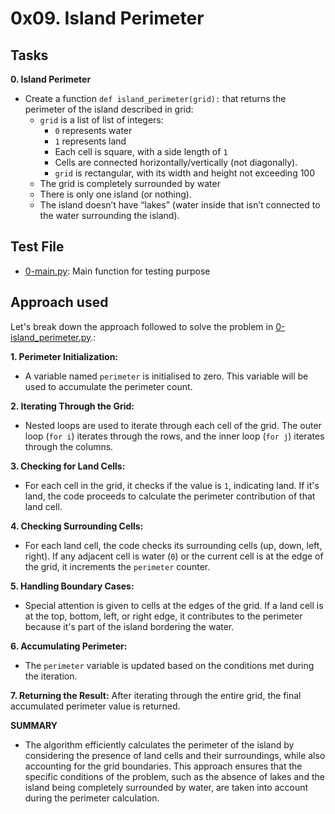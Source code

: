 # 0x09. Island Perimeter

## Tasks
**0. Island Perimeter**
- Create a function `def island_perimeter(grid):` that returns the perimeter of the island described in grid:
  - `grid` is a list of list of integers:
    - `0` represents water
    - `1` represents land
    - Each cell is square, with a side length of `1`
    - Cells are connected horizontally/vertically (not diagonally).
    - `grid` is rectangular, with its width and height not exceeding 100
  - The grid is completely surrounded by water
  - There is only one island (or nothing).
  - The island doesn’t have “lakes” (water inside that isn’t connected to the water surrounding the island).

## Test File
- [0-main.py](./0-main.py): Main function for testing purpose

## Approach used

Let's break down the approach followed to solve the problem in [0-island_perimeter.py](./0-island_perimeter.py).:

**1. Perimeter Initialization:**
  - A variable named `perimeter` is initialised to zero. This variable will be used to accumulate the perimeter count.

**2. Iterating Through the Grid:**
  - Nested loops are used to iterate through each cell of the grid. The outer loop (`for i`) iterates through the rows, and the inner loop (`for j`) iterates through the columns.

**3. Checking for Land Cells:**
  - For each cell in the grid, it checks if the value is `1`, indicating land. If it's land, the code proceeds to calculate the perimeter contribution of that land cell.

**4. Checking Surrounding Cells:**
  - For each land cell, the code checks its surrounding cells (up, down, left, right).
If any adjacent cell is water (`0`) or the current cell is at the edge of the grid, it increments the `perimeter` counter.

**5. Handling Boundary Cases:**
  - Special attention is given to cells at the edges of the grid. If a land cell is at the top, bottom, left, or right edge, it contributes to the perimeter because it's part of the island bordering the water.

**6. Accumulating Perimeter:**
  - The `perimeter` variable is updated based on the conditions met during the iteration.

**7. Returning the Result:**
After iterating through the entire grid, the final accumulated perimeter value is returned.

**SUMMARY**
- The algorithm efficiently calculates the perimeter of the island by considering the presence of land cells and their surroundings, while also accounting for the grid boundaries. This approach ensures that the specific conditions of the problem, such as the absence of lakes and the island being completely surrounded by water, are taken into account during the perimeter calculation.
